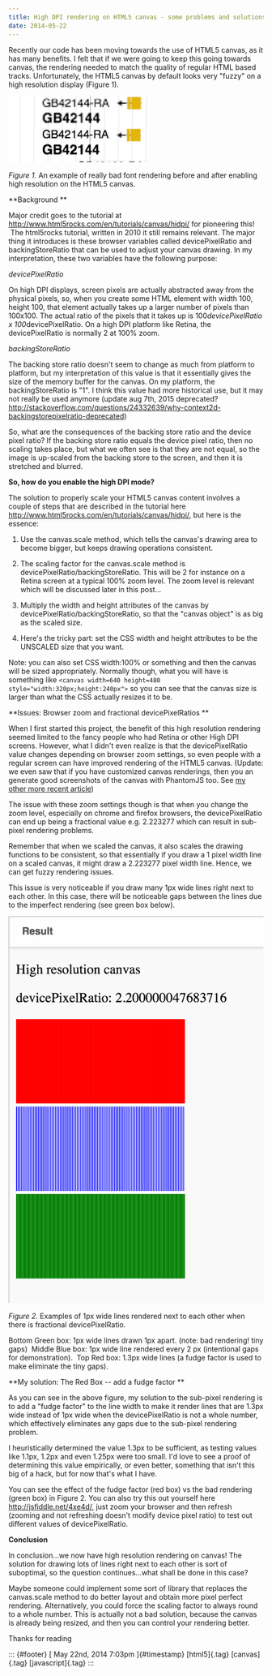```yaml
---
title: High DPI rendering on HTML5 canvas - some problems and solutions
date: 2014-05-22
---
```


Recently our code has been moving towards the use of HTML5 canvas, as it has
many benefits. I felt that if we were going to keep this going towards canvas,
the rendering needed to match the quality of regular HTML based tracks.
Unfortunately, the HTML5 canvas by default looks very "fuzzy" on a high
resolution display (Figure 1).

![](/media/86542847038_0.jpg)

_Figure 1._ An example of really bad font rendering before and after enabling
high resolution on the HTML5 canvas.

**Background **

Major credit goes to the tutorial at
<http://www.html5rocks.com/en/tutorials/canvas/hidpi/> for pioneering this!
 The html5rocks tutorial, written in 2010 it still remains relevant. The major
thing it introduces is these browser variables called devicePixelRatio and
backingStoreRatio that can be used to adjust your canvas drawing. In my
interpretation, these two variables have the following purpose:

_devicePixelRatio_

On high DPI displays, screen pixels are actually abstracted away from the
physical pixels, so, when you create some HTML element with width 100, height
100, that element actually takes up a larger number of pixels than 100x100. The
actual ratio of the pixels that it takes up is 100*devicePixelRatio x
100*devicePixelRatio. On a high DPI platform like Retina, the devicePixelRatio
is normally 2 at 100% zoom.

_backingStoreRatio_

The backing store ratio doesn't seem to change as much from platform to
platform, but my interpretation of this value is that it essentially gives the
size of the memory buffer for the canvas. On my platform, the backingStoreRatio
is "1". I think this value had more historical use, but it may not really be
used anymore (update aug 7th, 2015 deprecated?
<http://stackoverflow.com/questions/24332639/why-context2d-backingstorepixelratio-deprecated>)

So, what are the consequences of the backing store ratio and the device pixel
ratio? If the backing store ratio equals the device pixel ratio, then no
scaling takes place, but what we often see is that they are not equal, so the
image is up-scaled from the backing store to the screen, and then it is
stretched and blurred.

**So, how do you enable the high DPI mode?**

The solution to properly scale your HTML5 canvas content involves a couple of
steps that are described in the tutorial here
<http://www.html5rocks.com/en/tutorials/canvas/hidpi/>, but here is the
essence:

1. Use the canvas.scale method, which tells the canvas's drawing area to become
   bigger, but keeps drawing operations consistent.

2. The scaling factor for the canvas.scale method is
   devicePixelRatio/backingStoreRatio. This will be 2 for instance on a Retina
   screen at a typical 100% zoom level. The zoom level is relevant which will be
   discussed later in this post...

3. Multiply the width and height attributes of the canvas by
   devicePixelRatio/backingStoreRatio, so that the "canvas object" is as big as
   the scaled size.

4. Here's the tricky part: set the CSS width and height attributes to be the
   UNSCALED size that you want.

Note: you can also set CSS width:100% or something and then the canvas will be
sized appropriately. Normally though, what you will have is something like
`<canvas width=640 height=480 style="width:320px;height:240px">` so you can see
that the canvas size is larger than what the CSS actually resizes it to be.

**Issues: Browser zoom and fractional devicePixelRatios **

When I first started this project, the benefit of this high resolution
rendering seemed limited to the fancy people who had Retina or other High DPI
screens. However, what I didn't even realize is that the devicePixelRatio value
changes depending on browser zoom settings, so even people with a regular
screen can have improved rendering of the HTML5 canvas. (Update: we even saw
that if you have customized canvas renderings, then you an generate good
screenshots of the canvas with PhantomJS too. See [my other more recent
article](http://searchvoidstar.tumblr.com/post/112494997473/creating-high-resolution-screenshots-of-jbrowse))

The issue with these zoom settings though is that when you change the zoom
level, especially on chrome and firefox browsers, the devicePixelRatio can end
up being a fractional value e.g. 2.223277 which can result in sub-pixel
rendering problems.

Remember that when we scaled the canvas, it also scales the drawing functions
to be consistent, so that essentially if you draw a 1 pixel width line on a
scaled canvas, it might draw a 2.223277 pixel width line. Hence, we can get
fuzzy rendering issues.

This issue is very noticeable if you draw many 1px wide lines right next to
each other. In this case, there will be noticeable gaps between the lines due
to the imperfect rendering (see green box below).

[](http://i.imgur.com/THsfjX4.png)

[](http://i.imgur.com/THsfjX4.png)

[](http://i.imgur.com/THsfjX4.png)

![](/media/86542847038_1.png)

_Figure 2._ Examples of 1px wide lines rendered next to each other when there
is fractional devicePixelRatio.

Bottom Green box: 1px wide lines drawn 1px apart. (note: bad rendering! tiny
gaps)  Middle Blue box: 1px wide line rendered every 2 px (intentional gaps for
demonstration).  Top Red box: 1.3px wide lines (a fudge factor is used to make
eliminate the tiny gaps).

**My solution: The Red Box -- add a fudge factor **

As you can see in the above figure, my solution to the sub-pixel rendering is
to add a "fudge factor" to the line width to make it render lines that are
1.3px wide instead of 1px wide when the devicePixelRatio is not a whole number,
which effectively eliminates any gaps due to the sub-pixel rendering problem.

I heuristically determined the value 1.3px to be sufficient, as testing values
like 1.1px, 1.2px and even 1.25px were too small. I'd love to see a proof of
determining this value empirically, or even better, something that isn't this
big of a hack, but for now that's what I have.

You can see the effect of the fudge factor (red box) vs the bad rendering
(green box) in Figure 2. You can also try this out yourself here
<http://jsfiddle.net/4xe4d/>, just zoom your browser and then refresh (zooming
and not refreshing doesn't modify device pixel ratio) to test out different
values of devicePixelRatio.

**Conclusion**

In conclusion...we now have high resolution rendering on canvas! The solution
for drawing lots of lines right next to each other is sort of suboptimal, so
the question continues...what shall be done in this case?

Maybe someone could implement some sort of library that replaces the
canvas.scale method to do better layout and obtain more pixel perfect
rendering. Alternatively, you could force the scaling factor to always round to
a whole number. This is actually not a bad solution, because the canvas is
already being resized, and then you can control your rendering better.

Thanks for reading

::: {#footer} [ May 22nd, 2014 7:03pm ]{#timestamp} [html5]{.tag}
[canvas]{.tag} [javascript]{.tag} :::

